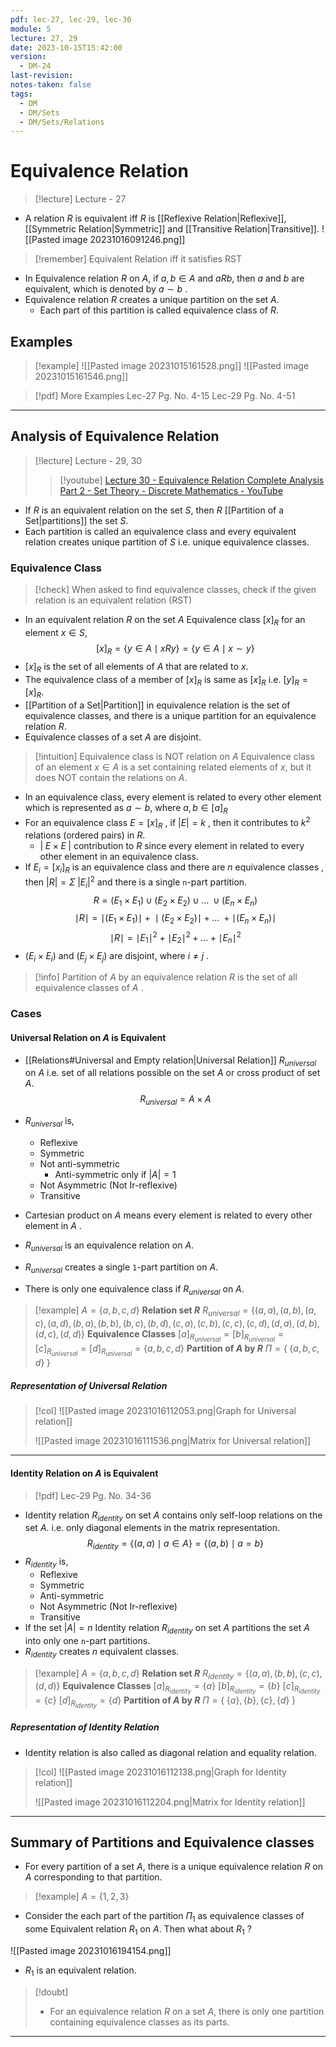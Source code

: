 ```yaml
---
pdf: lec-27, lec-29, lec-30
module: 5
lecture: 27, 29
date: 2023-10-15T15:42:00
version:
  - DM-24
last-revision: 
notes-taken: false
tags:
  - DM
  - DM/Sets
  - DM/Sets/Relations
---
```

# Equivalence Relation

> [!lecture] Lecture - 27

- A relation $R$ is equivalent iff $R$ is [[Reflexive Relation|Reflexive]], [[Symmetric Relation|Symmetric]] and [[Transitive Relation|Transitive]].
![[Pasted image 20231016091246.png]]

> [!remember] Equivalent Relation iff it satisfies RST

- In Equivalence relation $R$ on $A$, if $a, b \in A$ and $aRb$, then $a$ and $b$ are equivalent, which is denoted by $a \sim b$ . 
- Equivalence relation $R$ creates a unique partition on the set $A$.
	- Each part of this partition is called equivalence class of $R$.

## Examples

> [!example] ![[Pasted image 20231015161528.png]]
> ![[Pasted image 20231015161546.png]]

> [!pdf] More Examples
> Lec-27 Pg. No. 4-15
> Lec-29 Pg. No. 4-51



---
## Analysis of Equivalence Relation

> [!lecture] Lecture - 29, 30
>> [!youtube] [Lecture 30 - Equivalence Relation Complete Analysis Part 2 - Set Theory - Discrete Mathematics - YouTube](https://www.youtube.com/watch?v=vpb5qsolNrM)

- If $R$ is an equivalent relation on the set $S$, then $R$ [[Partition of a Set|partitions]] the set $S$. 
- Each partition is called an equivalence class and every equivalent relation creates unique partition of $S$ i.e. unique equivalence classes.
### Equivalence Class

> [!check] When asked to find equivalence classes, check if the given relation is an equivalent relation (RST)

- In an equivalent relation $R$ on the set $A$ Equivalence class $[x]_R$ for an element $x \in S$,
$$
[x]_R = \{y \in A \mid xRy\} = \{y \in A \mid x \sim y \}
$$
- $[x]_R$ is the set of all elements of $A$ that are related to $x$.
- The equivalence class of a member of $[x]_R$ is same as $[x]_R$ i.e. $[y]_R = [x]_R$.
- [[Partition of a Set|Partition]] in equivalence relation is the set of equivalence classes, and there is a unique partition for an equivalence relation $R$.
- Equivalence classes of a set $A$ are disjoint.

> [!intuition] Equivalence class is NOT relation on $A$
> Equivalence class of an element $x \in A$ is a set containing related elements of $x$, but it does NOT contain the relations on $A$.

- In an equivalence class, every element is related to every other element which is represented as $a \sim b$, where $a, b \in [a]_R$
- For an equivalence class $E = [x]_R$ , if $|E| = k$ , then it contributes to $k^2$ relations (ordered pairs) in $R$.
	- $|\;E \times E\;|$ contribution to $R$ since every element in related to every other element in an equivalence class.
- If $E_i = [x_i]_R$ is an equivalence class and there are $n$ equivalence classes , then $|R| = \Sigma \; \lvert E_i\lvert ^2$ and there is a single `n`-part partition.
$$
R = (E_1 \times E_1)\; \cup \; (E_2 \times E_2) \; \cup \; \ldots \; \cup (E_n \times E_n)
$$
$$
\mid R \mid = \mid (E_1 \times E_1) \mid \; + \; \mid (E_2 \times E_2) \mid \; + \; \ldots \; + \mid (E_n \times E_n) \mid
$$
$$
\mid R \mid = {\mid E_1 \mid}^2 + {\mid E_2 \mid}^2 + \ldots + {\mid E_n \mid}^2 
$$
- $(E_i \times E_i)$ and ($E_j \times E_j$) are disjoint, where $i \not= j$ .

> [!info] Partition of $A$ by an equivalence relation $R$ is the set of all equivalence classes of $A$ .

### Cases

#### Universal Relation on $A$ is Equivalent
- [[Relations#Universal and Empty relation|Universal Relation]] $R_{universal}$ on $A$ i.e. set of all relations possible on the set $A$ or cross product of set $A$.
$$
R_{universal} = A \times A
$$
- $R_{universal}$ is,
	- Reflexive
	- Symmetric
	- Not anti-symmetric
		- Anti-symmetric only if $|A| = 1$
	- Not Asymmetric (Not Ir-reflexive)
	- Transitive

- Cartesian product on $A$ means every element is related to every other element in $A$ .
- $R_{universal}$ is an equivalence relation on $A$.
- $R_{universal}$ creates a single `1`-part partition on $A$. 
- There is only one equivalence class if $R_{universal}$ on $A$.

> [!example] $A = \{a, b, c, d\}$
> **Relation set $R$**
> $R_{universal} = \{ (a,a), (a,b), (a,c), (a,d), (b,a), (b,b), (b,c), (b,d), (c,a), (c,b), (c,c), (c,d), (d,a), (d,b), (d,c), (d,d) \}$
> **Equivalence Classes**
> $[a]_{R_{universal}} =[b]_{R_{universal}} =[c]_{R_{universal}} =[d]_{R_{universal}} = \{a, b, c, d\}$
> **Partition of $A$ by $R$**
> $\Pi = \{ \; \{a, b, c, d\} \; \}$ 

##### Representation of Universal Relation
> [!col]
> ![[Pasted image 20231016112053.png|Graph for Universal relation]]
> 
> ![[Pasted image 20231016111536.png|Matrix for Universal relation]]

---
#### Identity Relation on $A$ is Equivalent

> [!pdf] Lec-29 Pg. No. 34-36
- Identity relation $R_{identity}$ on set $A$ contains only self-loop relations on the set $A$. i.e. only diagonal elements in the matrix representation.
$$R_{identity} = \{(a, a) \mid a \in A \} = \{(a, b) \mid a = b \}$$
- $R_{identity}$ is, 
	- Reflexive
	- Symmetric
	- Anti-symmetric
	- Not Asymmetric (Not Ir-reflexive)
	- Transitive
- If the set $|A| = n$ Identity relation $R_{identity}$ on set $A$ partitions the set $A$ into only one `n`-part partitions.
- $R_{identity}$ creates $n$ equivalent classes. 

> [!example] $A = \{a, b, c, d\}$
> **Relation set $R$**
> $R_{identity} = \{ (a,a), (b,b), (c,c), (d,d) \}$
> **Equivalence Classes**
> $[a]_{R_{identity}} = \{a\}$
> $[b]_{R_{identity}} = \{b\}$
> $[c]_{R_{identity}} = \{c\}$
> $[d]_{R_{identity}} = \{d\}$
> **Partition of $A$ by $R$**
> $\Pi = \{ \; \{a\}, \{b\}, \{c\}, \{d\} \; \}$ 

##### Representation of Identity Relation
- Identity relation is also called as diagonal relation and equality relation.
> [!col]
> ![[Pasted image 20231016112138.png|Graph for Identity relation]]
> 
> ![[Pasted image 20231016112204.png|Matrix for Identity relation]]

---

## Summary of Partitions and Equivalence classes

- For every partition of a set $A$, there is a unique equivalence relation $R$ on $A$ corresponding to that partition.

> [!example] $A = \{1, 2, 3\}$
- Consider the each part of the partition $\Pi_1$ as equivalence classes of some Equivalent relation $R_1$ on $A$. Then what about $R_1$ ?

![[Pasted image 20231016194154.png]]
- $R_1$ is an equivalent relation.


> [!doubt] 
> - For an equivalence relation $R$ on a set $A$, there is only one partition containing equivalence classes as its parts.


---